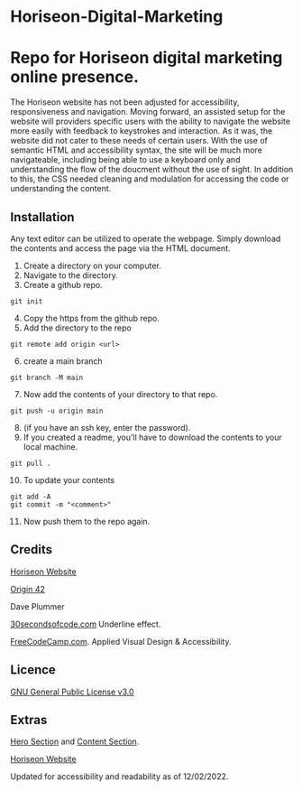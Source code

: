 # Horiseon-Digital-Marketing
# Repo for Horiseon digital marketing online presence.

The Horiseon website has not been adjusted for accessibility, responsiveness and navigation. 
Moving forward, an assisted setup for the website will providers specific users with the ability to navigate the website more easily with feedback to keystrokes and interaction.
As it was, the website did not cater to these needs of certain users. 
With the use of semantic HTML and accessibility syntax, the site will be much more navigateable, including being able to use a keyboard only and understanding the flow of the doucment without the use of sight.
In addition to this, the CSS needed cleaning and modulation for accessing the code or understanding the content. 

## Installation

Any text editor can be utilized to operate the webpage. Simply download the contents and access the page via the HTML document.
1. Create a directory on your computer.
2. Navigate to the directory. 
3. Create a github repo.
```
git init
```
4. Copy the https from the github repo.
5. Add the directory to the repo 
``` 
git remote add origin <url>
```
6. create a main branch 
``` 
git branch -M main
```
7. Now add the contents of your directory to that repo.
```
git push -u origin main
```
8. (if you have an ssh key, enter the password).
9. If you created a readme, you'll have to download the contents to your local machine.
```
git pull .
```
10. To update your contents
```
git add -A
git commit -m "<comment>"
```
11. Now push them to the repo again.


## Credits
[Horiseon Website](https://origin-42.github.io/Horiseon-Digital-Marketing/)

[Origin 42](https://github.com/origin-42)

Dave Plummer

[30secondsofcode.com](https://www.30secondsofcode.org/css/s/hover-underline-animation) Underline effect. 

[FreeCodeCamp.com](https://www.freecodecamp.org/learn). Applied Visual Design & Accessibility.

## Licence
[GNU General Public License v3.0](./licences/GNU%20General%20Public%20License%20v3.0)


## Extras

[Hero Section](./assets/images/Hero%20Screenshot.png) and
[Content Section](./assets/images/Content%20Screenshot.png).

[Horiseon Website](https://origin-42.github.io/Horiseon-Digital-Marketing/)

Updated for accessibility and readability as of 12/02/2022.
